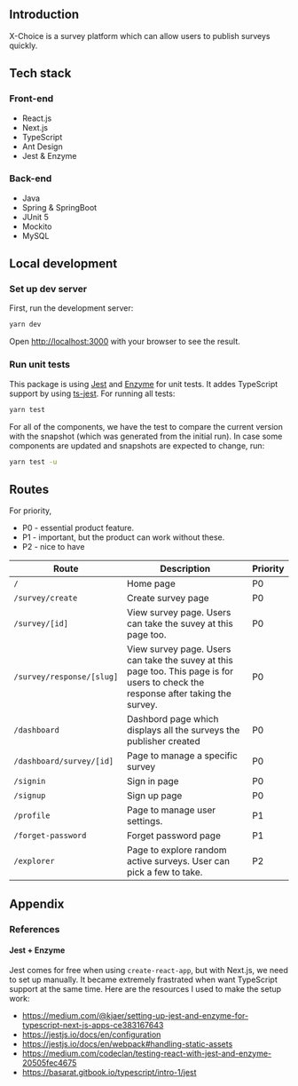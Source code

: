 ## Introduction

X-Choice is a survey platform which can allow users to publish surveys quickly.

## Tech stack

### Front-end

- React.js
- Next.js
- TypeScript
- Ant Design
- Jest & Enzyme

### Back-end

- Java
- Spring & SpringBoot
- JUnit 5
- Mockito
- MySQL

## Local development

### Set up dev server

First, run the development server:

```bash
yarn dev
```

Open [http://localhost:3000](http://localhost:3000) with your browser to see the result.

### Run unit tests

This package is using [Jest](https://jestjs.io/en/) and [Enzyme](https://enzymejs.github.io/enzyme/) for unit tests. It addes TypeScript support by using [ts-jest](https://kulshekhar.github.io/ts-jest/). For running all tests:

```bash
yarn test
```

For all of the components, we have the test to compare the current version with the snapshot (which was generated from the initial run). In case some components are updated and snapshots are expected to change, run:

```bash
yarn test -u
```

## Routes

For priority, 
- P0 - essential product feature. 
- P1 - important, but the product can work without these. 
- P2 - nice to have

| Route | Description | Priority |
| ------------- | ------------- | ----- |
| `/`  | Home page  | P0 |
| `/survey/create`  | Create survey page  | P0 |
| `/survey/[id]`  | View survey page. Users can take the suvey at this page too.  | P0 |
| `/survey/response/[slug]`  | View survey page. Users can take the suvey at this page too. This page is for users to check the response after taking the survey.  | P0 |
| `/dashboard`  | Dashbord page which displays all the surveys the publisher created | P0 |
| `/dashboard/survey/[id]`  | Page to manage a specific survey | P0 |
| `/signin`  | Sign in page | P0 |
| `/signup`  | Sign up page | P0 |
| `/profile`  | Page to manage user settings. | P1 |
| `/forget-password`  | Forget password page | P1 |
| `/explorer`  | Page to explore random active surveys. User can pick a few to take. | P2 |

## Appendix

### References

#### Jest + Enzyme

Jest comes for free when using `create-react-app`, but with Next.js, we need to set up manually. It became extremely frastrated when want TypeScript support at the same time. Here are the resources I used to make the setup work:

- https://medium.com/@kjaer/setting-up-jest-and-enzyme-for-typescript-next-js-apps-ce383167643
- https://jestjs.io/docs/en/configuration
- https://jestjs.io/docs/en/webpack#handling-static-assets
- https://medium.com/codeclan/testing-react-with-jest-and-enzyme-20505fec4675
- https://basarat.gitbook.io/typescript/intro-1/jest

